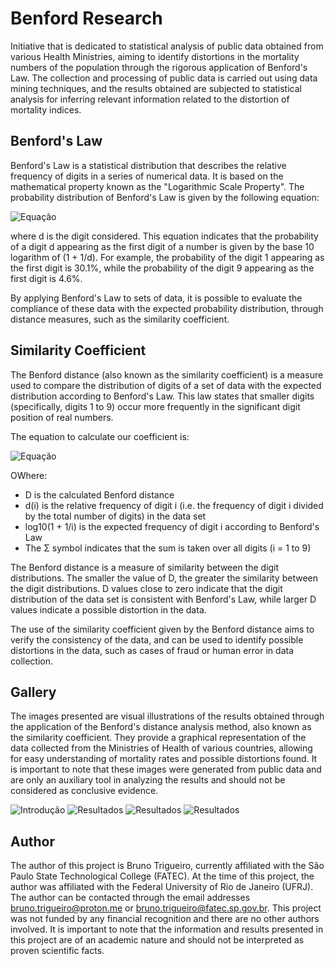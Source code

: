 
# Benford Research
Initiative that is dedicated to statistical analysis of public data obtained from various Health Ministries, aiming to identify distortions in the mortality numbers of the population through the rigorous application of Benford's Law. The collection and processing of public data is carried out using data mining techniques, and the results obtained are subjected to statistical analysis for inferring relevant information related to the distortion of mortality indices.

## Benford's Law
Benford's Law is a statistical distribution that describes the relative frequency of digits in a series of numerical data. It is based on the mathematical property known as the "Logarithmic Scale Property". The probability distribution of Benford's Law is given by the following equation:

![Equação](https://i.imgur.com/9ZCz6rg.png)

where d is the digit considered. This equation indicates that the probability of a digit d appearing as the first digit of a number is given by the base 10 logarithm of (1 + 1/d). For example, the probability of the digit 1 appearing as the first digit is 30.1%, while the probability of the digit 9 appearing as the first digit is 4.6%.

By applying Benford's Law to sets of data, it is possible to evaluate the compliance of these data with the expected probability distribution, through distance measures, such as the similarity coefficient.

## Similarity Coefficient

The Benford distance (also known as the similarity coefficient) is a measure used to compare the distribution of digits of a set of data with the expected distribution according to Benford's Law. This law states that smaller digits (specifically, digits 1 to 9) occur more frequently in the significant digit position of real numbers.

The equation to calculate our coefficient is:

![Equação](https://i.imgur.com/6PCWoLk.png)

OWhere:

- D is the calculated Benford distance
- d(i) is the relative frequency of digit i (i.e. the frequency of digit i divided by the total number of digits) in the data set
- log10(1 + 1/i) is the expected frequency of digit i according to Benford's Law
- The Σ symbol indicates that the sum is taken over all digits (i = 1 to 9)

The Benford distance is a measure of similarity between the digit distributions. The smaller the value of D, the greater the similarity between the digit distributions. D values close to zero indicate that the digit distribution of the data set is consistent with Benford's Law, while larger D values indicate a possible distortion in the data.

The use of the similarity coefficient given by the Benford distance aims to verify the consistency of the data, and can be used to identify possible distortions in the data, such as cases of fraud or human error in data collection.

## Gallery

The images presented are visual illustrations of the results obtained through the application of the Benford's distance analysis method, also known as the similarity coefficient. They provide a graphical representation of the data collected from the Ministries of Health of various countries, allowing for easy understanding of mortality rates and possible distortions found. It is important to note that these images were generated from public data and are only an auxiliary tool in analyzing the results and should not be considered as conclusive evidence.

![Introdução](https://camo.githubusercontent.com/2540f3f58be1991be5ee019167d74458e36bc66105060d830af35a7acd324848/68747470733a2f2f696d6167652e70726e747363722e636f6d2f696d6167652f5f4f6c305176357252425743753958664235534645772e706e67)
![Resultados](https://camo.githubusercontent.com/94c807f7c86a28d19c2523017554fe44e8a2b15deaa531da317ca1ddef233f52/68747470733a2f2f696d6167652e70726e747363722e636f6d2f696d6167652f7138744f4650486753334f41666b673768737a616a672e706e67)
![Resultados](https://camo.githubusercontent.com/8e0ac417e1155884f9ff654703fe4266e292f8ed13302dcfa08cab3f03bc730b/68747470733a2f2f696d6167652e70726e747363722e636f6d2f696d6167652f61336f6771504564546d5f4c343179434d525a3448772e706e67)
![Resultados](https://camo.githubusercontent.com/502060d51bf8ad4d83126e0aba52845c91d2d4ec73c1fb5f3250b6bec7560249/68747470733a2f2f696d6167652e70726e747363722e636f6d2f696d6167652f504e5475374d457a52466d5f5a73736f786e707963412e706e67)

## Author
The author of this project is Bruno Trigueiro, currently affiliated with the São Paulo State Technological College (FATEC). At the time of this project, the author was affiliated with the Federal University of Rio de Janeiro (UFRJ). The author can be contacted through the email addresses bruno.trigueiro@proton.me or bruno.trigueiro@fatec.sp.gov.br. This project was not funded by any financial recognition and there are no other authors involved. It is important to note that the information and results presented in this project are of an academic nature and should not be interpreted as proven scientific facts.
